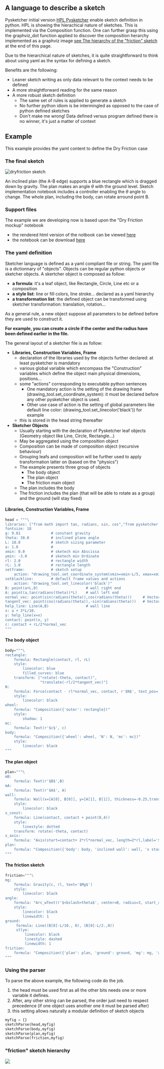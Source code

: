 ## A language to describe a sketch

Pysketcher initial version [HPL Pysketcher]() enable sketch definition in python. HPL is showing the hierachical nature of sketches. This is implemented via the Composition function. One can further grasp this using the graphviz_dot function applied to discover the composition herarchy implemented as a graphviz image [see The hierarchy of the "friction" sketch](#friction-sketch-hierarchy) at the end of this page.

Due to the hierarchical nature of sketches, it is quite straightforward to think about using yaml as the syntax for defining a sketch.

Benefits are the following:

* Leaner sketch writing as only data relevant to the context needs to be defined
* A more straightforward reading for the same reason
* A more robust sketch definition 
    * The same set of rules is applied to generate a sketch
    * No further python idiom is be intermingled as opposed to the case of python defined sketches
    * Don't make me wrong! Data defined versus program defined there is no winner, it's just a matter of context

## Example

This example provides the yaml content to define the Dry Friction case

### The final sketch
![dryfriction sketch](images/dryfriction.svg)

An inclined plan (the A-B edge) supports a blue rectangle which is dragged down by gravity. The plan makes an angle $\theta$ with the ground level. Sketch implementation notebook includes a controller enabling the $\theta$ angle to change. The whole plan, including the body, can rotate arround point B.

### Support files

The example we are developing now is based upon the "Dry Friction mockup" notebook

* the rendered html version of the notbook can be viewed [here](resources/DryFriction.html)
* the notebook can be download [here](resources/DryFriction.ipynb)

### The yaml definition

Sketcher language is defined as a yaml compliant file or string. The yaml file is a dictionnary of "objects". Objects can be regular python objects or sketcher objects.
A skertcher object is composed as follow:

* **a formula**: it's a leaf object, like Rectangle, Circle, Line etc or a composition
* **a style list**: line or fill colors, line stroke... declared as a yaml hierarchy
* **a transformation list**: the defined object can be transformed using sketcher transformation: translation, rotation...

As a general rule, a new object suppose all parameters to be defined before they are used to construct it.

**For example, you can create a circle if the center and the radius have been defined earlier in the file.**

The general layout of a sketcher file is as follow:

* **Libraries, Construction Variables, Frame**
    * declaration of the libraries used by the objects further declared: at least pysketcher is mandatory
    * various global variable which encompass the "Construction" variables which define the object main physical dimensions, positions...
    * some "actions" corresponding to executable python sentences
        * One mandatory action is the setting of the drawing frame (drawing_tool.set_coordinate_system): it must be declared before any other pysketcher object is used.
        * Other use case of action is the setting of global parameters like default line color: (drawing_tool.set_linecolor('black')) for example
    * this is stored in the head string thereafter
* **Sketcher Objects**
    * Usually starting with the declaration of Pysketcher leaf objects (Geometry object like Line, Circle, Rectangle...)
    * May be aggregated using the composition object
    * Composition can be made of composition object (recursive behaviour)
    * Grouping leafs and composition will be further used to apply transformation latter on (based on the "physics")
    * The example presents three group of objects
        * The body object
        * The plan object
        * The friction main object
    * The plan includes the body
    * The friction includes the plan (that will be able to rotate as a group) and the ground (will stay fixed)

#### Libraries, Construction Variables, Frame
```python
head = """\
libraries: ["from math import tan, radians, sin, cos","from pysketcher import *"]
fontsize: 18
g: 9.81              # constant gravity
theta: 30.0          # inclined plane angle
L: 10.0              # sketch sizing parameter
a: 1.0               #
xmin: 0.0            # sketech min Abscissa
ymin: -3.0           # sketech min Ordinate     
rl: 2.0              # rectangle width
rL: 1.0              # rectangle length
setframe:            # sketch setup
    action: "drawing_tool.set_coordinate_system(xmin=xmin-L/5, xmax=xmin+1.5*L,ymin=ymin, ymax=ymin+1.5*L,instruction_file='tmp_mpl_friction.py')"
setblackline:        # default frame values and actions
    action: "drawing_tool.set_linecolor('black')"
B: point(a+L,0)                      # wall right end
A: point(a,tan(radians(theta))*L)    # wall left end
normal_vec: point(sin(radians(theta)),cos(radians(theta)))     # Vector normal to wall
tangent_vec: point(cos(radians(theta)),-sin(radians(theta)))   # Vector tangent to wall
help_line: Line(A,B)                 # wall line
x: a + 3*L/10.
y: help_line(x=x)    
contact: point(x, y)    
c: contact + rL/2*normal_vec
"""
```
#### The body object
```python
body="""\
rectangle: 
    formula: Rectangle(contact, rl, rL)
    style:
        linecolor: blue
        filled_curves: blue
    transform: ["rotate(-theta, contact)",
                "translate(-rl/2*tangent_vec)"]
N: 
    formula: Force(contact - rl*normal_vec, contact, r'$N$', text_pos='start')
    style:
        linecolor: black
wheel: 
    formula: "Composition({'outer': rectangle})"   
    style:
        shadow: 1
mc:
    formula: Text(r'$c$', c)
body: 
    formula: "Composition({'wheel': wheel, 'N': N, 'mc': mc})"
    style:
        linecolor: black
"""
```
#### The plan object
```python
plan="""\
mB:
    formula: Text(r'$B$',B)
mA:
    formula: Text(r'$A$', A)
wall: 
    formula: Wall(x=[A[0], B[0]], y=[A[1], B[1]], thickness=-0.25,transparent=False)
    style:
        linecolor: black    
x_const: 
    formula: Line(contact, contact + point(0,4))
    style:
        linestyle: dotted
    transform: rotate(-theta, contact)
x_axis: 
    formula: "Axis(start=contact+ 2*rl*normal_vec, length=2*rl,label='$x$', rotation_angle=-theta)"
plan: 
    formula: "Composition({'body': body, 'inclined wall': wall, 'x start': x_const, 'x axis': x_axis, 'mA': mA, 'mB': mB})"
"""
```
#### The friction sketch
```python
friction="""\
mg: 
    formula: Gravity(c, rl, text='$Mg$')
    style:
        linecolor: black
angle: 
    formula: "Arc_wText(r'$<bslash>theta$', center=B, radius=3, start_angle=180-theta, arc_angle=theta, fontsize=fontsize)"
    style:
        linecolor: black
        linewidth: 1
ground: 
     formula: Line((B[0]-L/10., 0), (B[0]-L/2.,0))
     stlye:
         linecolor: black
         linestyle: dashed
         linewidth: 1
friction: 
    formula: "Composition({'plan': plan, 'ground': ground, 'mg': mg, 'angle': angle})"
"""
```

### Using the parser

To parse the above example, the following code do the job.
1. the head must be used first as all the other bits needs one or more variable it defines.
2. After, any other string can be parsed, the order just need to respect precedence (if one object uses another one it must be parsed after)
3. this setting allows naturally a modular definition of sketch objects

```python
myfig = {}
sketchParse(head,myfig)
sketchParse(body,myfig)
sketchParse(plan,myfig)
sketchParse(friction,myfig)
```

### "friction" sketch hierarchy

![](images/dotdryfriction.svg)
